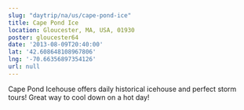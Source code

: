 ```yaml
---
slug: "daytrip/na/us/cape-pond-ice"
title: Cape Pond Ice
location: Gloucester, MA, USA, 01930
poster: gloucester64
date: '2013-08-09T20:40:00'
lat: '42.608648108967806'
lng: '-70.66356897354126'
url: null
---
```


Cape Pond Icehouse offers daily historical icehouse and perfect storm tours! Great way to cool down on a hot day!

